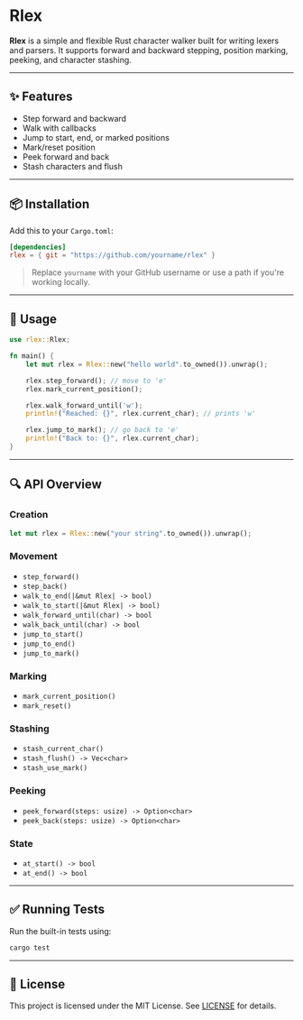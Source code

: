 # Rlex

**Rlex** is a simple and flexible Rust character walker built for writing lexers and parsers. It supports forward and backward stepping, position marking, peeking, and character stashing.

---

## ✨ Features

- Step forward and backward
- Walk with callbacks
- Jump to start, end, or marked positions
- Mark/reset position
- Peek forward and back
- Stash characters and flush

---

## 📦 Installation

Add this to your `Cargo.toml`:

```toml
[dependencies]
rlex = { git = "https://github.com/yourname/rlex" }
```

> Replace `yourname` with your GitHub username or use a path if you're working locally.

---

## 🔧 Usage

```rust
use rlex::Rlex;

fn main() {
    let mut rlex = Rlex::new("hello world".to_owned()).unwrap();

    rlex.step_forward(); // move to 'e'
    rlex.mark_current_position();

    rlex.walk_forward_until('w');
    println!("Reached: {}", rlex.current_char); // prints 'w'

    rlex.jump_to_mark(); // go back to 'e'
    println!("Back to: {}", rlex.current_char);
}
```

---

## 🔍 API Overview

### Creation

```rust
let mut rlex = Rlex::new("your string".to_owned()).unwrap();
```

### Movement

- `step_forward()`
- `step_back()`
- `walk_to_end(|&mut Rlex| -> bool)`
- `walk_to_start(|&mut Rlex| -> bool)`
- `walk_forward_until(char) -> bool`
- `walk_back_until(char) -> bool`
- `jump_to_start()`
- `jump_to_end()`
- `jump_to_mark()`

### Marking

- `mark_current_position()`
- `mark_reset()`

### Stashing

- `stash_current_char()`
- `stash_flush() -> Vec<char>`
- `stash_use_mark()`

### Peeking

- `peek_forward(steps: usize) -> Option<char>`
- `peek_back(steps: usize) -> Option<char>`

### State

- `at_start() -> bool`
- `at_end() -> bool`

---

## ✅ Running Tests

Run the built-in tests using:

```bash
cargo test
```

---

## 🪪 License

This project is licensed under the MIT License.
See [LICENSE](./LICENSE) for details.
